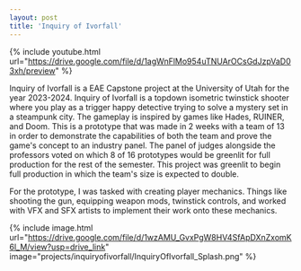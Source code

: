 ```yaml
---
layout: post
title: 'Inquiry of Ivorfall'
---
```


{% include youtube.html url="https://drive.google.com/file/d/1agWnFlMo954uTNUArOCsGdJzpVaD03xh/preview" %}

Inquiry of Ivorfall is a EAE Capstone project at the University of Utah for the year 2023-2024. Inquiry of Ivorfall is a topdown isometric twinstick shooter where you play as a trigger happy detective trying to solve a mystery set in a steampunk city. The gameplay is inspired by games like Hades, RUINER, and Doom. This is a prototype that was made in 2 weeks with a team of 13 in order to demonstrate the capabilities of both the team and prove the game's concept to an industry panel. The panel of judges alongside the professors voted on which 8 of 16 prototypes would be greenlit for full production for the rest of the semester. This project was greenlit to begin full production in which the team's size is expected to double.

For the prototype, I was tasked with creating player mechanics. Things like shooting the gun, equipping weapon mods, twinstick controls, and worked with VFX and SFX artists to implement their work onto these mechanics.

{% include image.html url="https://drive.google.com/file/d/1wzAMU_GvxPgW8HV4SfApDXnZxomK6l_M/view?usp=drive_link" image="projects/inquiryofivorfall/InquiryOfIvorfall_Splash.png" %}

